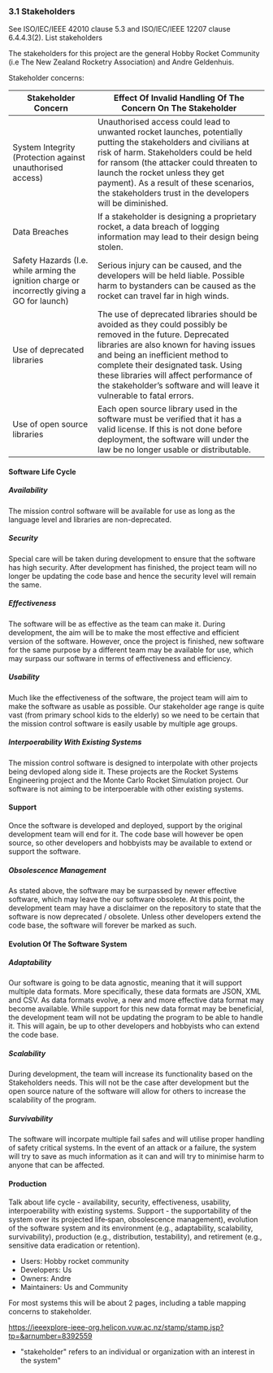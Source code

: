 ### 3.1 Stakeholders

See ISO/IEC/IEEE 42010 clause 5.3 and ISO/IEC/IEEE 12207 clause 6.4.4.3(2).
List stakeholders

The stakeholders for this project are the general Hobby Rocket Community (i.e The New Zealand Rocketry Association) and Andre Geldenhuis.

Stakeholder concerns:

| **Stakeholder Concern**   |  **Effect Of Invalid Handling Of The Concern On The Stakeholder**  |
|---|---|
| System Integrity (Protection against unauthorised access)    | Unauthorised access could lead to unwanted rocket launches, potentially putting the stakeholders and civilians at risk of harm. Stakeholders could be held for ransom (the attacker could threaten to launch the rocket unless they get payment). As a result of these scenarios, the stakeholders trust in the developers will be diminished.   |
| Data Breaches  | If a stakeholder is designing a proprietary rocket, a data breach of logging information may lead to their design being stolen. |
|  Safety Hazards (I.e. while arming the ignition charge or incorrectly giving a GO for launch) | Serious injury can be caused, and the developers will be held liable. Possible harm to bystanders can be caused as the rocket can travel far in high winds.   |
|Use of deprecated libraries | The use of deprecated libraries should be avoided as they could possibly be removed in the future. Deprecated libraries are also known for having issues and being an inefficient method to complete their designated task. Using these libraries will affect performance of the stakeholder’s software and will leave it vulnerable to fatal errors. | 
|Use of open source libraries | Each open source library used in the software must be verified that it has a valid license. If this is not done before deployment, the software will under the law be no longer usable or distributable.   |

#### Software Life Cycle

##### Availability 
The mission control software will be available for use as long as the language level and libraries are non-deprecated. 

##### Security 
Special care will be taken during development to ensure that the software has high security. After development has finished, the project team will no longer be updating the code base and hence the security level will remain the same. 

##### Effectiveness 
The software will be as effective as the team can make it. During development, the aim will be to make the most effective and efficient version of the software. However, once the project is finished, new software for the same purpose by a different team may be available for use, which may surpass our software in terms of effectiveness and efficiency. 
##### Usability 
Much like the effectiveness of the software, the project team will aim to make the software as usable as possible. Our stakeholder age range is quite vast (from primary school kids to the elderly) so we need to be certain that the mission control software is easily usable by multiple age groups. 

##### Interpoerability With Existing Systems
The mission control software is designed to interpolate with other projects being devloped along side it. These projects are the Rocket Systems Engineering project and the Monte Carlo Rocket Simulation project. Our software is not aiming to be interpoerable with other existing systems. 

#### Support

Once the software is developed and deployed, support by the original development team will end for it. The code base will however be open source, so other developers and hobbyists may be available to extend or support the software. 

##### Obsolescence Management
As stated above, the software may be surpassed by newer effective software, which may leave the our software obsolete. At this point, the development team may have a disclaimer on the repository to state that the software is now deprecated / obsolete. Unless other developers extend the code base, the software will forever be marked as such. 

#### Evolution Of The Software System 

##### Adaptability 
Our software is going to be data agnostic, meaning that it will support multiple data formats. More specifically, these data formats are JSON, XML and CSV. As data formats evolve, a new and more effective data format may become available. While support for this new data format may be beneficial, the development team will not be updating the program to be able to handle it. This will again, be up to other developers and hobbyists who can extend the code base. 

##### Scalability 
During development, the team will increase its functionality based on the Stakeholders needs. This will not be the case after development but the open source nature of the software will allow for others to increase the scalability of the program. 

##### Survivability 
The software will incorpate multiple fail safes and will utilise proper handling of safety critical systems. In the event of an attack or a failure, the system will try to save as much information as it can and will try to minimise harm to anyone that can be affected. 

#### Production 


Talk about life cycle - availability, security, effectiveness, usability, interpoerability with existing systems.
Support - the supportability of the system
over its projected life‐span, obsolescence management), evolution of the software system
and its environment (e.g., adaptability, scalability, survivability), production (e.g.,
distribution, testability), and retirement (e.g., sensitive data eradication or retention).

- Users: Hobby rocket community<br>
- Developers: Us
- Owners: Andre
- Maintainers: Us and Community

For most systems this will be about 2 pages, including a table mapping concerns to stakeholder.


https://ieeexplore-ieee-org.helicon.vuw.ac.nz/stamp/stamp.jsp?tp=&arnumber=8392559
* "stakeholder" refers to an individual or organization with an interest in the system"